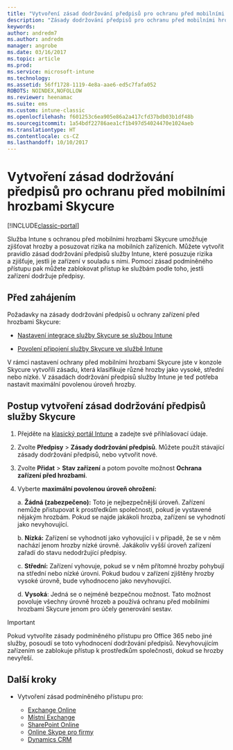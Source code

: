 ```yaml
---
title: "Vytvoření zásad dodržování předpisů pro ochranu před mobilními hrozbami Skycure"
description: "Zásady dodržování předpisů pro ochranu před mobilními hrozbami Skycure se vytvářejí na klasickém portálu Intune."
keywords: 
author: andredm7
ms.author: andredm
manager: angrobe
ms.date: 03/16/2017
ms.topic: article
ms.prod: 
ms.service: microsoft-intune
ms.technology: 
ms.assetid: 56ff1728-1119-4e8a-aae6-ed5c7fafa052
ROBOTS: NOINDEX,NOFOLLOW
ms.reviewer: heenamac
ms.suite: ems
ms.custom: intune-classic
ms.openlocfilehash: f601253c6ea905e86a2a417cfd37bdb03b1df48b
ms.sourcegitcommit: 1a54bdf22786aea1cf1b497d54024470e1024aeb
ms.translationtype: HT
ms.contentlocale: cs-CZ
ms.lasthandoff: 10/10/2017
---
```

# <a name="create-skycure-mobile-threat-defense-compliance-policy"></a>Vytvoření zásad dodržování předpisů pro ochranu před mobilními hrozbami Skycure

[!INCLUDE[classic-portal](../includes/classic-portal.md)]

Služba Intune s ochranou před mobilními hrozbami Skycure umožňuje zjišťovat hrozby a posuzovat rizika na mobilních zařízeních. Můžete vytvořit pravidlo zásad dodržování předpisů služby Intune, které posuzuje rizika a zjišťuje, jestli je zařízení v souladu s nimi. Pomocí zásad podmíněného přístupu pak můžete zablokovat přístup ke službám podle toho, jestli zařízení dodržuje předpisy.

## <a name="before-you-begin"></a>Před zahájením

Požadavky na zásady dodržování předpisů u ochrany zařízení před hrozbami Skycure:

-   [Nastavení integrace služby Skycure se službou Intune](/intune-classic/deploy-use/setup-the-skycure-integration-with-Intune)

-   [Povolení připojení služby Skycure ve službě Intune](/intune-classic/deploy-use/enable-skycure-mobile-threat-defense-in-intune)

V rámci nastavení ochrany před mobilními hrozbami Skycure jste v konzole Skycure vytvořili zásadu, která klasifikuje různé hrozby jako vysoké, střední nebo nízké. V zásadách dodržování předpisů služby Intune je teď potřeba nastavit maximální povolenou úroveň hrozby.

## <a name="to-create-skycure-compliance-policy"></a>Postup vytvoření zásad dodržování předpisů služby Skycure

1.  Přejděte na [klasický portál Intune](https://manage.microsoft.com/) a zadejte své přihlašovací údaje.

2.  Zvolte **Předpisy** &gt; **Zásady dodržování předpisů**. Můžete použít stávající zásady dodržování předpisů, nebo vytvořit nové.

3.  Zvolte **Přidat** &gt; **Stav zařízení** a potom povolte možnost **Ochrana zařízení před hrozbami**.

4.  Vyberte **maximální povolenou úroveň ohrožení:**

    a.  **Žádná (zabezpečeno):** Toto je nejbezpečnější úroveň. Zařízení nemůže přistupovat k prostředkům společnosti, pokud je vystavené nějakým hrozbám. Pokud se najde jakákoli hrozba, zařízení se vyhodnotí jako nevyhovující.

    b.  **Nízká:** Zařízení se vyhodnotí jako vyhovující i v případě, že se v něm nachází jenom hrozby nízké úrovně. Jakákoliv vyšší úroveň zařízení zařadí do stavu nedodržující předpisy.

    c.  **Střední:** Zařízení vyhovuje, pokud se v něm přítomné hrozby pohybují na střední nebo nízké úrovni. Pokud budou v zařízení zjištěny hrozby vysoké úrovně, bude vyhodnoceno jako nevyhovující.

    d.  **Vysoká**: Jedná se o nejméně bezpečnou možnost. Tato možnost povoluje všechny úrovně hrozeb a používá ochranu před mobilními hrozbami Skycure jenom pro účely generování sestav.

> [!IMPORTANT]
> Pokud vytvoříte zásady podmíněného přístupu pro Office 365 nebo jiné služby, posoudí se toto vyhodnocení dodržování předpisů. Nevyhovujícím zařízením se zablokuje přístup k prostředkům společnosti, dokud se hrozby nevyřeší.

## <a name="span-idmonitor-device-threats-classanchorspan-idnext-steps-classanchorspan-idtoc477360344-classanchorspanspanspannext-steps"></a><span id="monitor-device-threats" class="anchor"><span id="next-steps" class="anchor"><span id="_Toc477360344" class="anchor"></span></span></span>Další kroky

-   Vytvoření zásad podmíněného přístupu pro:

    -   [Exchange Online](/intune-classic/deploy-use/restrict-access-to-exchange-online-with-microsoft-intune)
    -   [Místní Exchange](/intune-classic/deploy-use/restrict-access-to-exchange-onpremises-with-microsoft-intune)
    -   [SharePoint Online](/intune-classic/deploy-use/restrict-access-to-sharepoint-online-with-microsoft-intune)
    -   [Online Skype pro firmy](/intune-classic/deploy-use/restrict-access-to-skype-for-business-online-with-microsoft-intune)
    -   [Dynamics CRM](/intune-classic/deploy-use/restrict-access-to-dynamics-crm-online-with-microsoft-intune)
